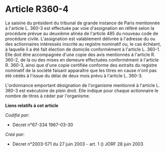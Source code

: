 # Article R360-4

La saisine du président du tribunal de grande instance de Paris mentionnée à l'article L. 360-3 est effectuée par voie
d'assignation en référé selon la procédure prévue au deuxième alinéa de l'article 485 du nouveau code de procédure civile.
L'assignation est valablement délivrée à l'adresse du ou des actionnaires intéressés inscrite au registre nominatif ou, le
cas échéant, à laquelle il a été fait élection de domicile conformément à l'article L. 360-1. Elle doit être accompagnée
d'une copie des avis mentionnés à l'article R. 360-2, de la ou des mises en demeure effectuées conformément à l'article R.
360-3, ainsi que d'une copie certifiée conforme des extraits du registre nominatif de la société faisant apparaître que les
titres en cause n'ont pas été cédés à l'issue du délai de deux mois prévu à l'article L. 360-3.

L'ordonnance emportant désignation de l'organisme mentionné à l'article L. 360-3 est exécutoire de plein droit. Elle indique
pour chaque actionnaire le nombre de titres à céder par l'organisme.

**Liens relatifs à cet article**

_Codifié par_:

  - Décret n°67-334 1967-03-30

_Créé par_:

  - Décret n°2003-571 du 27 juin 2003 - art. 1 () JORF 28 juin 2003

